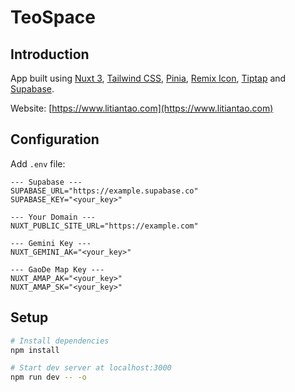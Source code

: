 # TeoSpace

## Introduction

App built using [Nuxt 3](https://nuxt.com), [Tailwind CSS](https://tailwindcss.com), [Pinia](https://pinia.vuejs.org), [Remix Icon](https://remixicon.com), [Tiptap](https://tiptap.dev) and [Supabase](https://supabase.com/).

Website: [https://www.litiantao.com](https://www.litiantao.com)

## Configuration

Add `.env` file:

```
--- Supabase ---
SUPABASE_URL="https://example.supabase.co"
SUPABASE_KEY="<your_key>"

--- Your Domain ---
NUXT_PUBLIC_SITE_URL="https://example.com"

--- Gemini Key ---
NUXT_GEMINI_AK="<your_key>"

--- GaoDe Map Key ---
NUXT_AMAP_AK="<your_key>"
NUXT_AMAP_SK="<your_key>"
```

## Setup

```bash
# Install dependencies
npm install

# Start dev server at localhost:3000
npm run dev -- -o
```

